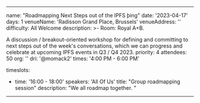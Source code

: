 ---

name: "Roadmapping Next Steps out of the IPFS þing"
date: '2023-04-17'
days: 1
venueName: 'Radisson Grand Place, Brussels'
venueAddress: ''
difficulty: All Welcome
description: >-
  Room: Royal A+B.
  
  A discussion / breakout-oriented workshop for defining and committing to next steps out of the week's conversations, which we can progress and celebrate at upcoming IPFS events in Q3 / Q4 2023. 
priority: 4
attendees: 50
org: ''
dri: '@momack2'
times: '4:00 PM - 6:00 PM'

timeslots:
  - time: '16:00 - 18:00'
    speakers: 'All Of Us'
    title: "Group roadmapping session"
    description: "We all roadmap together.  "

---